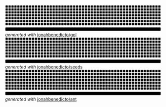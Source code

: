 <img src="./gol-glider.svg" alt="Game of Life" />
<em>generated with</em> <a href="https://github.com/jonahbenedicto/gol">jonahbenedicto/gol</a>
<img src="./seeds-exploding.svg" alt="Seeds" />
<em>generated with</em> <a href="https://github.com/jonahbenedicto/seeds">jonahbenedicto/seeds</a>
<img src="./langtons-ant.svg" alt="Ant" />
<em>generated with</em> <a href="https://github.com/jonahbenedicto/ant">jonahbenedicto/ant</a>